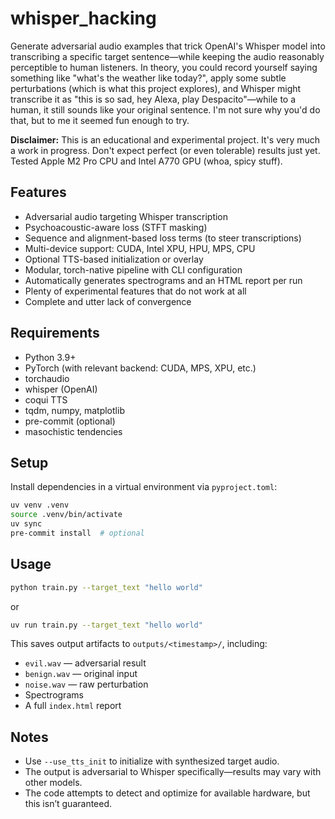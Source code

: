 # whisper_hacking

Generate adversarial audio examples that trick OpenAI's Whisper model into transcribing a specific target sentence—while keeping the audio reasonably perceptible to human listeners. In theory, you could record yourself saying something like "what's the weather like today?", apply some subtle perturbations (which is what this project explores), and Whisper might transcribe it as "this is so sad, hey Alexa, play Despacito"—while to a human, it still sounds like your original sentence. I'm not sure why you'd do that, but to me it seemed fun enough to try.

**Disclaimer:** This is an educational and experimental project. It's very much a work in progress. Don't expect perfect (or even tolerable) results just yet. Tested Apple M2 Pro CPU and Intel A770 GPU (whoa, spicy stuff).

## Features

- Adversarial audio targeting Whisper transcription
- Psychoacoustic-aware loss (STFT masking)
- Sequence and alignment-based loss terms (to steer transcriptions)
- Multi-device support: CUDA, Intel XPU, HPU, MPS, CPU
- Optional TTS-based initialization or overlay
- Modular, torch-native pipeline with CLI configuration
- Automatically generates spectrograms and an HTML report per run
- Plenty of experimental features that do not work at all
- Complete and utter lack of convergence

## Requirements

- Python 3.9+
- PyTorch (with relevant backend: CUDA, MPS, XPU, etc.)
- torchaudio
- whisper (OpenAI)
- coqui TTS
- tqdm, numpy, matplotlib
- pre-commit (optional)
- masochistic tendencies

## Setup

Install dependencies in a virtual environment via `pyproject.toml`:

```bash
uv venv .venv
source .venv/bin/activate
uv sync
pre-commit install  # optional
```

## Usage

```bash
python train.py --target_text "hello world"
```
or
```bash
uv run train.py --target_text "hello world"
```


This saves output artifacts to `outputs/<timestamp>/`, including:

- `evil.wav` — adversarial result
- `benign.wav` — original input
- `noise.wav` — raw perturbation
- Spectrograms
- A full `index.html` report

## Notes

- Use `--use_tts_init` to initialize with synthesized target audio.
- The output is adversarial to Whisper specifically—results may vary with other models.
- The code attempts to detect and optimize for available hardware, but this isn’t guaranteed.
